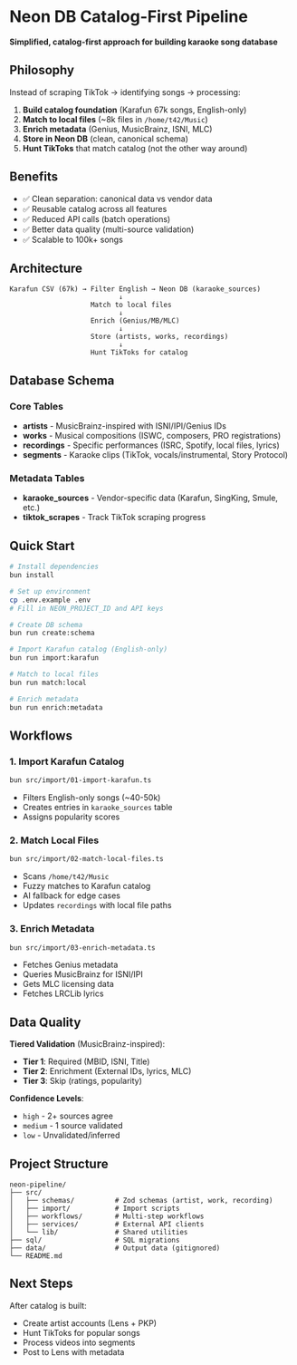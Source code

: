 # Neon DB Catalog-First Pipeline

**Simplified, catalog-first approach for building karaoke song database**

## Philosophy

Instead of scraping TikTok → identifying songs → processing:

1. **Build catalog foundation** (Karafun 67k songs, English-only)
2. **Match to local files** (~8k files in `/home/t42/Music`)
3. **Enrich metadata** (Genius, MusicBrainz, ISNI, MLC)
4. **Store in Neon DB** (clean, canonical schema)
5. **Hunt TikToks** that match catalog (not the other way around)

## Benefits

- ✅ Clean separation: canonical data vs vendor data
- ✅ Reusable catalog across all features
- ✅ Reduced API calls (batch operations)
- ✅ Better data quality (multi-source validation)
- ✅ Scalable to 100k+ songs

## Architecture

```
Karafun CSV (67k) → Filter English → Neon DB (karaoke_sources)
                           ↓
                    Match to local files
                           ↓
                    Enrich (Genius/MB/MLC)
                           ↓
                    Store (artists, works, recordings)
                           ↓
                    Hunt TikToks for catalog
```

## Database Schema

### Core Tables
- **artists** - MusicBrainz-inspired with ISNI/IPI/Genius IDs
- **works** - Musical compositions (ISWC, composers, PRO registrations)
- **recordings** - Specific performances (ISRC, Spotify, local files, lyrics)
- **segments** - Karaoke clips (TikTok, vocals/instrumental, Story Protocol)

### Metadata Tables
- **karaoke_sources** - Vendor-specific data (Karafun, SingKing, Smule, etc.)
- **tiktok_scrapes** - Track TikTok scraping progress

## Quick Start

```bash
# Install dependencies
bun install

# Set up environment
cp .env.example .env
# Fill in NEON_PROJECT_ID and API keys

# Create DB schema
bun run create:schema

# Import Karafun catalog (English-only)
bun run import:karafun

# Match to local files
bun run match:local

# Enrich metadata
bun run enrich:metadata
```

## Workflows

### 1. Import Karafun Catalog
```bash
bun src/import/01-import-karafun.ts
```
- Filters English-only songs (~40-50k)
- Creates entries in `karaoke_sources` table
- Assigns popularity scores

### 2. Match Local Files
```bash
bun src/import/02-match-local-files.ts
```
- Scans `/home/t42/Music`
- Fuzzy matches to Karafun catalog
- AI fallback for edge cases
- Updates `recordings` with local file paths

### 3. Enrich Metadata
```bash
bun src/import/03-enrich-metadata.ts
```
- Fetches Genius metadata
- Queries MusicBrainz for ISNI/IPI
- Gets MLC licensing data
- Fetches LRCLib lyrics

## Data Quality

**Tiered Validation** (MusicBrainz-inspired):
- **Tier 1**: Required (MBID, ISNI, Title)
- **Tier 2**: Enrichment (External IDs, lyrics, MLC)
- **Tier 3**: Skip (ratings, popularity)

**Confidence Levels**:
- `high` - 2+ sources agree
- `medium` - 1 source validated
- `low` - Unvalidated/inferred

## Project Structure

```
neon-pipeline/
├── src/
│   ├── schemas/          # Zod schemas (artist, work, recording)
│   ├── import/           # Import scripts
│   ├── workflows/        # Multi-step workflows
│   ├── services/         # External API clients
│   └── lib/              # Shared utilities
├── sql/                  # SQL migrations
├── data/                 # Output data (gitignored)
└── README.md
```

## Next Steps

After catalog is built:
- Create artist accounts (Lens + PKP)
- Hunt TikToks for popular songs
- Process videos into segments
- Post to Lens with metadata
